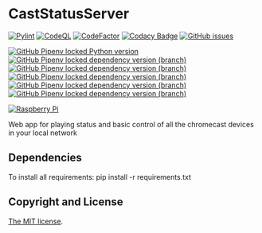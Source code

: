 # CastStatusServer
[![Pylint](https://github.com/pablosambuco/CastStatusServer/workflows/Pylint/badge.svg)](https://github.com/pablosambuco/CastStatusServer/actions?query=workflow%3APylint)
[![CodeQL](https://github.com/pablosambuco/CastStatusServer/workflows/CodeQL/badge.svg)](https://github.com/pablosambuco/CastStatusServer/actions?query=workflow%3ACodeQL)
[![CodeFactor](https://www.codefactor.io/repository/github/pablosambuco/caststatusserver/badge)](https://www.codefactor.io/repository/github/pablosambuco/caststatusserver)
[![Codacy Badge](https://app.codacy.com/project/badge/Grade/544303f117224475bbc92364a2d389c9)](https://www.codacy.com/gh/pablosambuco/CastStatusServer/dashboard)
[![GitHub issues](https://img.shields.io/github/issues/pablosambuco/CastStatusServer)](https://github.com/pablosambuco/CastStatusServer/issues)

[![GitHub Pipenv locked Python version](https://img.shields.io/github/pipenv/locked/python-version/pablosambuco/CastStatusServer?logo=python&logoColor=white)](https://www.python.org/)
[![GitHub Pipenv locked dependency version (branch)](https://img.shields.io/github/pipenv/locked/dependency-version/pablosambuco/CastStatusServer/bottle/master)](https://bottlepy.org/) 
[![GitHub Pipenv locked dependency version (branch)](https://img.shields.io/github/pipenv/locked/dependency-version/pablosambuco/CastStatusServer/pychromecast/master?logo=google-chrome&logoColor=white)](https://github.com/home-assistant-libs/pychromecast)
[![GitHub Pipenv locked dependency version (branch)](https://img.shields.io/github/pipenv/locked/dependency-version/pablosambuco/CastStatusServer/gevent-websocket/master)](https://gitlab.com/noppo/gevent-websocket)
[![GitHub Pipenv locked dependency version (branch)](https://img.shields.io/github/pipenv/locked/dependency-version/pablosambuco/CastStatusServer/gevent/master)](http://www.gevent.org/)
[![GitHub Pipenv locked dependency version (branch)](https://img.shields.io/github/pipenv/locked/dependency-version/pablosambuco/CastStatusServer/websockets/master)](https://github.com/aaugustin/websockets)

[![Raspberry Pi](https://img.shields.io/badge/gadget-Raspberry%20Pi-red.svg?logo=raspberry-pi&logoColor=white)](https://www.raspberrypi.org)

Web app for playing status and basic control of all the chromecast devices in your local network

## Dependencies

To install all requirements: pip install -r requirements.txt

## Copyright and License

[The MIT license](LICENSE).
